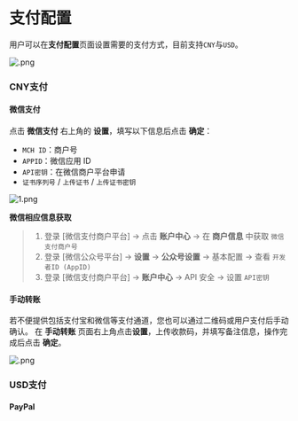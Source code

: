 # **支付配置**

用户可以在**支付配置**页面设置需要的支付方式，目前支持`CNY`与`USD`。

![.png](http://kmdev.53ai.com/api/preview/361a7678bb488384e8c97fb12d277cc7.png)

### **CNY支付**

#### **微信支付**

点击 **微信支付** 右上角的 **设置**，填写以下信息后点击 **确定**：

* `MCH ID`：商户号
* `APPID`：微信应用 ID
* `API密钥`：在微信商户平台申请
* `证书序列号` / `上传证书` / `上传证书密钥`

![1.png](http://kmdev.53ai.com/api/preview/61d49fb8f3042b14dbd959eba19e6883.png)

**微信相应信息获取**

> 1. 登录 [微信支付商户平台] → 点击 **账户中心** → 在 **商户信息** 中获取 `微信支付商户号`
> 2. 登录 [微信公众号平台] → **设置** → **公众号设置** → 基本配置 → 查看 `开发者ID (AppID)`
> 3. 登录 [微信支付商户平台] → **账户中心** → API 安全 → 设置 `API密钥`

#### **手动转账**

若不便提供包括支付宝和微信等支付通道，您也可以通过二维码或用户支付后手动确认。
在 **手动转账** 页面右上角点击**设置**，上传收款码，并填写备注信息，操作完成后点击 **确定**。

![.png](http://kmdev.53ai.com/api/preview/f22c27b929091cedaddc3bb36a80a5da.png)


### **USD支付**

#### **PayPal**



